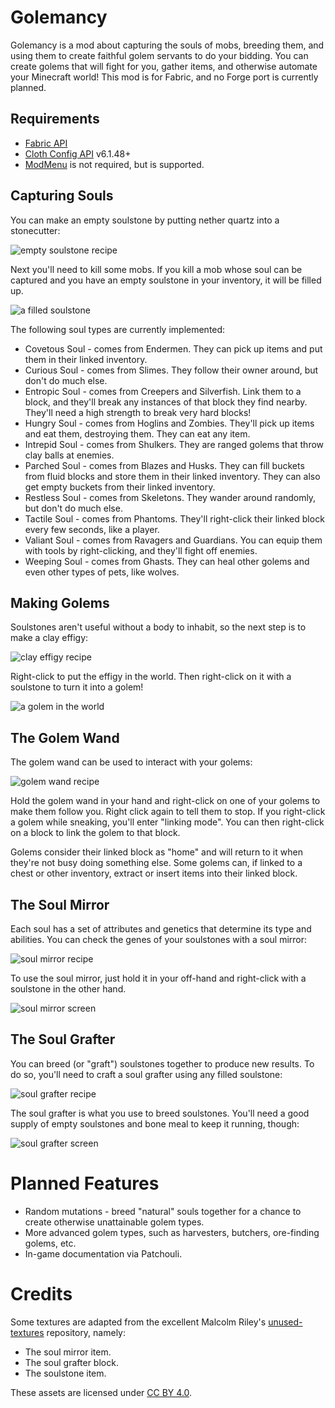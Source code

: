 # Golemancy

Golemancy is a mod about capturing the souls of mobs, breeding them, and using them to create faithful golem servants to do your bidding. You can create golems that will fight for you, gather items, and otherwise automate your Minecraft world! This mod is for Fabric, and no Forge port is currently planned.

## Requirements

- [Fabric API](https://www.curseforge.com/minecraft/mc-mods/fabric-api)
- [Cloth Config API](https://www.curseforge.com/minecraft/mc-mods/cloth-config) v6.1.48+
- [ModMenu](https://www.curseforge.com/minecraft/mc-mods/modmenu) is not required, but is supported.

## Capturing Souls

You can make an empty soulstone by putting nether quartz into a stonecutter:

![empty soulstone recipe](/readme/empty-soulstone.png)

Next you'll need to kill some mobs. If you kill a mob whose soul can be captured and you have an empty soulstone in your inventory, it will be filled up.

![a filled soulstone](/readme/filled-soulstone.png)

The following soul types are currently implemented:

* Covetous Soul - comes from Endermen. They can pick up items and put them in their linked inventory.
* Curious Soul - comes from Slimes. They follow their owner around, but don't do much else.
* Entropic Soul - comes from Creepers and Silverfish. Link them to a block, and they'll break any instances of that block they find nearby. They'll need a high strength to break very hard blocks!
* Hungry Soul - comes from Hoglins and Zombies. They'll pick up items and eat them, destroying them. They can eat any item.
* Intrepid Soul - comes from Shulkers. They are ranged golems that throw clay balls at enemies.
* Parched Soul - comes from Blazes and Husks. They can fill buckets from fluid blocks and store them in their linked inventory. They can also get empty buckets from their linked inventory.
* Restless Soul - comes from Skeletons. They wander around randomly, but don't do much else.
* Tactile Soul - comes from Phantoms. They'll right-click their linked block every few seconds, like a player.
* Valiant Soul - comes from Ravagers and Guardians. You can equip them with tools by right-clicking, and they'll fight off enemies.
* Weeping Soul - comes from Ghasts. They can heal other golems and even other types of pets, like wolves.

## Making Golems

Soulstones aren't useful without a body to inhabit, so the next step is to make a clay effigy:

![clay effigy recipe](/readme/clay-effigy.png)

Right-click to put the effigy in the world. Then right-click on it with a soulstone to turn it into a golem!

![a golem in the world](/readme/golem.png)

## The Golem Wand

The golem wand can be used to interact with your golems:

![golem wand recipe](/readme/golem-wand.png)

Hold the golem wand in your hand and right-click on one of your golems to make them follow you. Right click again to tell them to stop. If you right-click a golem while sneaking, you'll enter "linking mode". You can then right-click on a block to link the golem to that block.

Golems consider their linked block as "home" and will return to it when they're not busy doing something else. Some golems can, if linked to a chest or other inventory, extract or insert items into their linked block.

## The Soul Mirror

Each soul has a set of attributes and genetics that determine its type and abilities. You can check the genes of your soulstones with a soul mirror:

![soul mirror recipe](/readme/soul-mirror.png)

To use the soul mirror, just hold it in your off-hand and right-click with a soulstone in the other hand.

![soul mirror screen](/readme/soul-mirror-screen.png)

## The Soul Grafter

You can breed (or "graft") soulstones together to produce new results. To do so, you'll need to craft a soul grafter using any filled soulstone:

![soul grafter recipe](/readme/soul-grafter.png)

The soul grafter is what you use to breed soulstones. You'll need a good supply of empty soulstones and bone meal to keep it running, though:

![soul grafter screen](/readme/soul-grafter-screen.png)

# Planned Features

* Random mutations - breed "natural" souls together for a chance to create otherwise unattainable golem types.
* More advanced golem types, such as harvesters, butchers, ore-finding golems, etc.
* In-game documentation via Patchouli.

# Credits

Some textures are adapted from the excellent Malcolm Riley's [unused-textures](https://github.com/malcolmriley/unused-textures) repository, namely:

* The soul mirror item.
* The soul grafter block.
* The soulstone item.

These assets are licensed under [CC BY 4.0](https://creativecommons.org/licenses/by/4.0/).